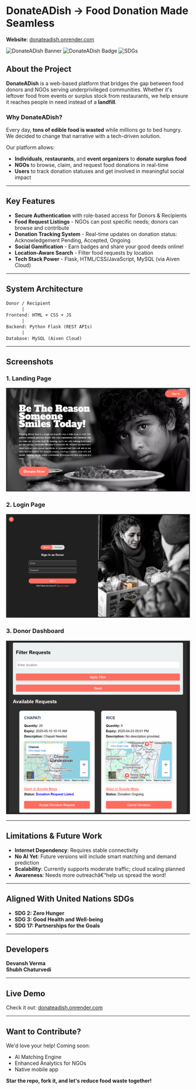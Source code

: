 # DonateADish -> Food Donation Made Seamless

**Website**: [donateadish.onrender.com](http://donateadish.onrender.com)

![DonateADish Banner](https://img.shields.io/badge/Built%20With-Flask-blue?style=flat-square) 
![DonateADish Badge](https://img.shields.io/badge/Mission-Zero%20Food%20Waste-green?style=flat-square)
![SDGs](https://img.shields.io/badge/SDGs-Zero%20Hunger%20|%20Good%20Health%20&%20Wellbeing%20|%20Partnerships%20for%20Goals-lightgrey?style=flat-square)

## About the Project

**DonateADish** is a web-based platform that bridges the gap between food donors and NGOs serving underprivileged communities. Whether it's leftover food from events or surplus stock from restaurants, we help ensure it reaches people in need instead of a **landfill**.

### Why DonateADish?

Every day, **tons of edible food is wasted** while millions go to bed hungry. We decided to change that narrative with a tech-driven solution.

Our platform allows:
- **Individuals**, **restaurants**, and **event organizers** to **donate surplus food**
- **NGOs** to browse, claim, and request food donations in real-time
- **Users** to track donation statuses and get involved in meaningful social impact

---

## Key Features

- **Secure Authentication** with role-based access for Donors & Recipients
- **Food Request Listings** - NGOs can post specific needs; donors can browse and contribute
- **Donation Tracking System** - Real-time updates on donation status: Acknowledgement Pending, Accepted, Ongoing
- **Social Gamification** - Earn badges and share your good deeds online!
- **Location-Aware Search** - Filter food requests by location
- **Tech Stack Power** - Flask, HTML/CSS/JavaScript, MySQL (via Aiven Cloud)

---

## System Architecture

```
Donor / Recipient
      |
Frontend: HTML + CSS + JS
      |
Backend: Python Flask (REST APIs)
      |
Database: MySQL (Aiven Cloud)
```

---

## Screenshots

### 1. Landing Page
![Food Request Form](screenshots/landing.png)

### 2. Login Page
![Login Page](screenshots/login.png)

### 3. Donor Dashboard
![Donor Dashboard](screenshots/Donor_dashboard.png)

---

## Limitations & Future Work

- **Internet Dependency**: Requires stable connectivity
- **No AI Yet**: Future versions will include smart matching and demand prediction
- **Scalability**: Currently supports moderate traffic; cloud scaling planned
- **Awareness**: Needs more outreachâ€”help us spread the word!

---

## Aligned With United Nations SDGs

- **SDG 2: Zero Hunger**
- **SDG 3: Good Health and Well-being**
- **SDG 17: Partnerships for the Goals**

---

## Developers

**Devansh Verma**  
**Shubh Chaturvedi**

---

## Live Demo

Check it out: [donateadish.onrender.com](http://donateadish.onrender.com)

---

## Want to Contribute?

We'd love your help! Coming soon:
- AI Matching Engine
- Enhanced Analytics for NGOs
- Native mobile app

**Star the repo, fork it, and let's reduce food waste together!**
